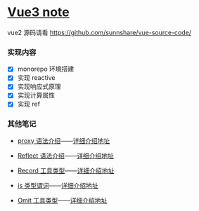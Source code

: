 # [Vue3 note](./note.md)

vue2 源码请看 https://github.com/sunnshare/vue-source-code/

### 实现内容

- [x] monorepo 环境搭建
- [x] 实现 reactive
- [x] 实现响应式原理
- [x] 实现计算属性
- [x] 实现 ref

### 其他笔记

- [proxy 语法介绍](./others/Proxy.md)——[详细介绍地址](https://developer.mozilla.org/zh-CN/docs/Web/JavaScript/Reference/Global_Objects/Proxy)

- [Reflect 语法介绍](./others/Reflect.md)——[详细介绍地址](https://es6.ruanyifeng.com/#docs/reflect)

- [Record 工具类型](./others/Record.md)——[详细介绍地址](https://ts.yayujs.com/reference/UtilityTypes.html#record-keys-type)

- [is 类型谓词](./others/is.md)——[详细介绍地址](https://www.typescriptlang.org/docs/handbook/2/narrowing.html#using-type-predicates)

- [Omit 工具类型](./others/Omit.md)——[详细介绍地址](https://www.typescriptlang.org/docs/handbook/utility-types.html#omittype-keys)

